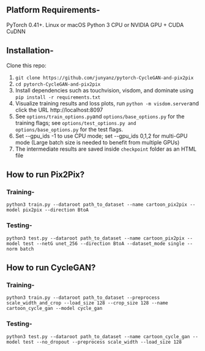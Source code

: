 ## Platform Requirements-

PyTorch 0.41+.
Linux or macOS
Python 3
CPU or NVIDIA GPU + CUDA CuDNN 


## Installation-

Clone this repo:
1) `git clone https://github.com/junyanz/pytorch-CycleGAN-and-pix2pix`
2) `cd pytorch-CycleGAN-and-pix2pix`
3) Install dependencies such as touchvision, visdom, and dominate using `pip install -r requirements.txt`
4) Visualize training results and loss plots, run `python -m visdom.server`and click the URL http://localhost:8097
5) See `options/train_options.py`and `options/base_options.py` for the training flags; see `options/test_options.py and options/base_options.py` for the test flags.
6) Set --gpu_ids -1 to use CPU mode; set --gpu_ids 0,1,2 for multi-GPU mode (Large batch size is needed to benefit from multiple GPUs) 
7) The intermediate results are saved inside `checkpoint` folder as an HTML file


## How to run Pix2Pix?

### Training-
`python3 train.py --dataroot path_to_dataset --name cartoon_pix2pix --model pix2pix --direction BtoA`

### Testing-
`python3 test.py --dataroot path_to_dataset --name cartoon_pix2pix --model test --netG unet_256 --direction BtoA --dataset_mode single --norm batch`


## How to run CycleGAN?

### Training-
`python3 train.py --dataroot path_to_dataset --preprocess scale_width_and_crop --load_size 128 --crop_size 128 --name cartoon_cycle_gan --model cycle_gan`

### Testing-
`python3 test.py --dataroot path_to_dataset --name cartoon_cycle_gan --model test --no_dropout --preprocess scale_width --load_size 128`
